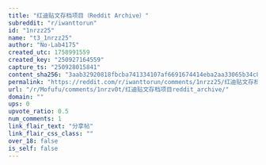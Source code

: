 ```yaml
---
title: "红迪贴文存档项目（Reddit Archive）"
subreddit: "r/iwanttorun"
id: "1nrzz25"
name: "t3_1nrzz25"
author: "No-Lab4175"
created_utc: 1758991559
created_key: "250927164559"
capture_ts: "250928015841"
content_sha256: "3aab32920818fbcba741334107af6691674414eba2aa33065b34c841e54b5f9d"
permalink: "https://reddit.com/r/iwanttorun/comments/1nrzz25/红迪贴文存档项目reddit_archive/"
url: "/r/Mofufu/comments/1nrzv0t/红迪贴文存档项目reddit_archive/"
domain: ""
ups: 0
upvote_ratio: 0.5
num_comments: 1
link_flair_text: "分享帖"
link_flair_css_class: ""
over_18: false
is_self: false
---
```


